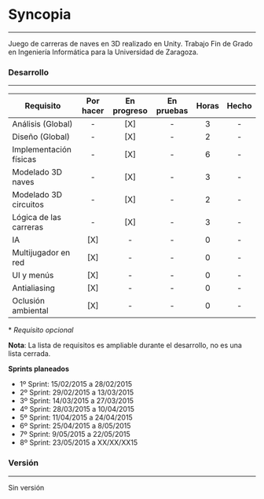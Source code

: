 # Syncopia
---
Juego de carreras de naves en 3D realizado en Unity. Trabajo Fin de Grado en Ingeniería Informática para la Universidad de Zaragoza.

### Desarrollo
---
| Requisito | Por hacer | En progreso | En pruebas | Horas | Hecho |
| --- | :---: | :---: | :---: | :---: | :---: |
| Análisis (Global) | - | [X] | - | 3 | - |
| Diseño (Global) | - | [X] | - | 2 | - |
| Implementación físicas | - | [X] | - | 6 | - |
| Modelado 3D naves | - | [X] | - | 3 | - |
| Modelado 3D circuitos | - | [X] | - | 2 | - |
| Lógica de las carreras | - | [X] | - | 3 | - |
| IA | [X] | - | - | 0 | - |
| Multijugador en red | [X] | - | - | 0 | - |
| UI y menús | [X] | - | - | 0 | - |
| Antialiasing | [X] | - | - | 0 | - |
| Oclusión ambiental | [X] | - | - | 0 | - |
\* *Requisito opcional*

**Nota**: La lista de requisitos es ampliable durante el desarrollo, no es una lista cerrada.

**Sprints planeados**
* 1º Sprint: 15/02/2015 a 28/02/2015
* 2º Sprint: 29/02/2015 a 13/03/2015
* 3º Sprint: 14/03/2015 a 27/03/2015
* 4º Sprint: 28/03/2015 a 10/04/2015
* 5º Sprint: 11/04/2015 a 24/04/2015
* 6º Sprint: 25/04/2015 a 8/05/2015
* 7º Sprint: 9/05/2015 a 22/05/2015
* 8º Sprint: 23/05/2015 a XX/XX/XX15

### Versión
---
Sin versión